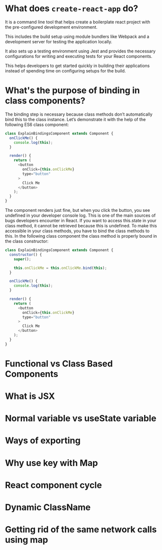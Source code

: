# What does `create-react-app` do?
It is a command line tool that helps create a boilerplate react project with the pre-configured development environment. 

This includes the build setup using module bundlers like Webpack and a development server for testing the application locally. 

It also sets up a testing environment using Jest and provides the necessary configurations for writing and executing tests for your React components.

This helps developers to get started quickly in building their applications instead of spending time on configuring setups for the build. 

# What's the purpose of binding in class components?
The binding step is necessary because class methods don’t automatically bind this to the class instance. Let’s demonstrate it with the help of the following ES6 class component:

```js
class ExplainBindingsComponent extends Component {
  onClickMe() {
    console.log(this);
  }

  render() {
    return (
      <button
        onClick={this.onClickMe}
        type="button"
      >
        Click Me
      </button>
    );
  }
}
```
The component renders just fine, but when you click the button, you see undefined in your developer console log. This is one of the main sources of bugs developers encounter in React. If you want to access this.state in your class method, it cannot be retrieved because this is undefined. To make this accessible in your class methods, you have to bind the class methods to this. In the following class component the class method is properly bound in the class constructor:

```js
class ExplainBindingsComponent extends Component {
  constructor() {
    super();

    this.onClickMe = this.onClickMe.bind(this);
  }

  onClickMe() {
    console.log(this);
  }

  render() {
    return (
      <button
        onClick={this.onClickMe}
        type="button"
      >
        Click Me
      </button>
    );
  }
}
```

# Functional vs Class Based Components

# What is JSX

# Normal variable vs useState variable

# Ways of exporting

# Why use key with Map

# React component cycle

# Dynamic ClassName

# Getting rid of the same network calls using map 